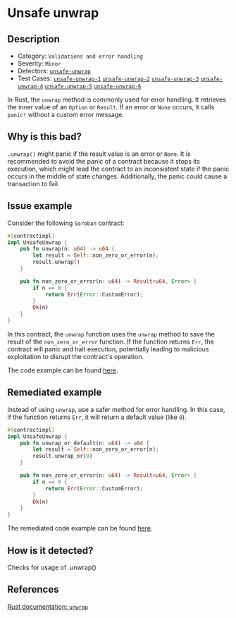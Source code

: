 # Unsafe unwrap

## Description 

- Category: `Validations and error handling`
- Severity: `Minor`
- Detectors: [`unsafe-unwrap`](https://github.com/CoinFabrik/scout-soroban/tree/main/detectors/unsafe-unwrap)
- Test Cases: [`unsafe-unwrap-1`](https://github.com/CoinFabrik/scout-soroban/tree/main/test-cases/unsafe-unwrap/unsafe-unwrap-1) [`unsafe-unwrap-2`](https://github.com/CoinFabrik/scout-soroban/tree/main/test-cases/unsafe-unwrap/unsafe-unwrap-2) [`unsafe-unwrap-3`](https://github.com/CoinFabrik/scout-soroban/tree/main/test-cases/unsafe-unwrap/unsafe-unwrap-3)  [`unsafe-unwrap-4`](https://github.com/CoinFabrik/scout-soroban/tree/main/test-cases/unsafe-unwrap/unsafe-unwrap-4)  [`unsafe-unwrap-5`](https://github.com/CoinFabrik/scout-soroban/tree/main/test-cases/unsafe-unwrap/unsafe-unwrap-5)  [`unsafe-unwrap-6`](https://github.com/CoinFabrik/scout-soroban/tree/main/test-cases/unsafe-unwrap/unsafe-unwrap-6) 


In Rust, the `unwrap` method is commonly used for error handling. It retrieves the inner value of an `Option` or `Result`. If an error or `None` occurs, it calls `panic!` without a custom error message.

## Why is this bad? 

`.unwrap()` might panic if the result value is an error or `None`. It is recommended to avoid the panic of a contract because it stops its execution, which might lead the contract to an inconsistent state if the panic occurs in the middle of state changes. Additionally, the panic could cause a transaction to fail.

## Issue example 

Consider the following `Soroban` contract:

```rust
#[contractimpl]
impl UnsafeUnwrap {
    pub fn unwrap(n: u64) -> u64 {
        let result = Self::non_zero_or_error(n);
        result.unwrap()
    }

    pub fn non_zero_or_error(n: u64) -> Result<u64, Error> {
        if n == 0 {
            return Err(Error::CustomError);
        }
        Ok(n)
    }
}
```

In this contract, the `unwrap` function uses the `unwrap` method to save the result of the `non_zero_or_error` function. If the function returns `Err`, the contract will panic and halt execution, potentially leading to malicious exploitation to disrupt the contract's operation.

The code example can be found [here](https://github.com/CoinFabrik/scout-soroban/tree/main/test-cases/unsafe-unwrap/unsafe-unwrap-1/vulnerable-example).

## Remediated example

Instead of using `unwrap`, use a safer method for error handling. In this case, if the function returns `Err`, it will return a default value (like `0`).

```rust
#[contractimpl]
impl UnsafeUnwrap {
    pub fn unwrap_or_default(n: u64) -> u64 {
        let result = Self::non_zero_or_error(n);
        result.unwrap_or(0)
    }

    pub fn non_zero_or_error(n: u64) -> Result<u64, Error> {
        if n == 0 {
            return Err(Error::CustomError);
        }
        Ok(n)
    }
}
```

The remediated code example can be found [here](https://github.com/CoinFabrik/scout-soroban/tree/main/test-cases/unsafe-unwrap/unsafe-unwrap-1/remediated-example).

## How is it detected?

Checks for usage of .unwrap()

## References

[Rust documentation: `unwrap`](https://doc.rust-lang.org/std/option/enum.Option.html#method.unwrap)




    
